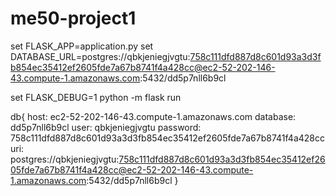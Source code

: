 # me50-project1

set FLASK_APP=application.py
set DATABASE_URL=postgres://qbkjeniegjvgtu:758c111dfd887d8c601d93a3d3fb854ec35412ef2605fde7a67b8741f4a428cc@ec2-52-202-146-43.compute-1.amazonaws.com:5432/dd5p7nll6b9cl

set FLASK_DEBUG=1
python -m flask run


db{
	host: ec2-52-202-146-43.compute-1.amazonaws.com
	database: dd5p7nll6b9cl
	user: qbkjeniegjvgtu
	password: 758c111dfd887d8c601d93a3d3fb854ec35412ef2605fde7a67b8741f4a428cc
	uri: postgres://qbkjeniegjvgtu:758c111dfd887d8c601d93a3d3fb854ec35412ef2605fde7a67b8741f4a428cc@ec2-52-202-146-43.compute-1.amazonaws.com:5432/dd5p7nll6b9cl
}